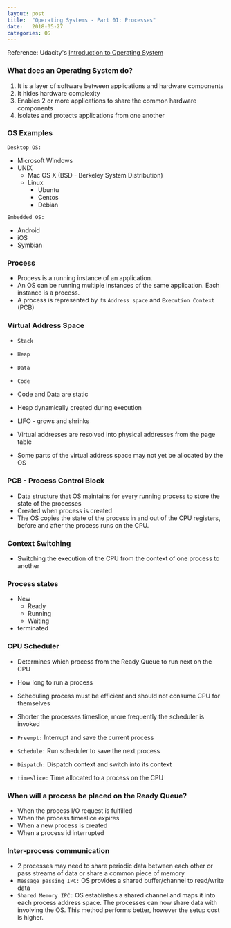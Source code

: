 ```yaml
---
layout: post
title:  "Operating Systems - Part 01: Processes"
date:   2018-05-27
categories: OS
---
```


Reference: Udacity's [Introduction to Operating System](https://classroom.udacity.com/courses/ud923)

### What does an Operating System do?
1. It is a layer of software between applications and hardware components
2. It hides hardware complexity
3. Enables 2 or more applications to share the common hardware components
4. Isolates and protects applications from one another

### OS Examples

`Desktop OS:`
* Microsoft Windows
* UNIX
    * Mac OS X (BSD - Berkeley System Distribution)
    * Linux
        * Ubuntu
        * Centos
        * Debian

`Embedded OS:`
* Android
* iOS
* Symbian

### Process

* Process is a running instance of an application. 
* An OS can be running multiple instances of the same application. Each instance is a process.
* A process is represented by its `Address space` and `Execution Context` (PCB)


### Virtual Address Space

* `Stack`
* `Heap`
* `Data`
* `Code`
     
* Code and Data are static
* Heap dynamically created during execution
* LIFO - grows and shrinks
* Virtual addresses are resolved into physical addresses from the page table
* Some parts of the virtual address space may not yet be allocated by the OS

### PCB - Process Control Block
* Data structure that OS maintains for every running process to store the state of the processes
* Created when process is created
* The OS copies the state of the process in and out of the CPU registers, before and after the process runs on the CPU.

### Context Switching
* Switching the execution of the CPU from the context of one process to another

### Process states

* New
    * Ready
    * Running 
    * Waiting
* terminated

### CPU Scheduler

* Determines which process from the Ready Queue to run next on the CPU
* How long to run a process
* Scheduling process must be efficient and should not consume CPU for themselves
* Shorter the processes timeslice, more frequently the scheduler is invoked


* `Preempt:` Interrupt and save the current process
* `Schedule:` Run scheduler to save the next process
* `Dispatch:` Dispatch context and switch into its context
* `timeslice:` Time allocated to a process on the CPU

### When will a process be placed on the Ready Queue?

* When the process I/O request is fulfilled
* When the process timeslice expires
* When a new process is created
* When a process id interrupted

### Inter-process communication

* 2 processes may need to share periodic data between each other or pass streams of data or share a common piece of memory
* `Message passing IPC:` OS provides a shared buffer/channel to read/write data
* `Shared Memory IPC:` OS establishes a shared channel and maps it into each process address space. 
The processes can now share data with involving the OS. This method performs better, however the setup cost is higher. 








   

